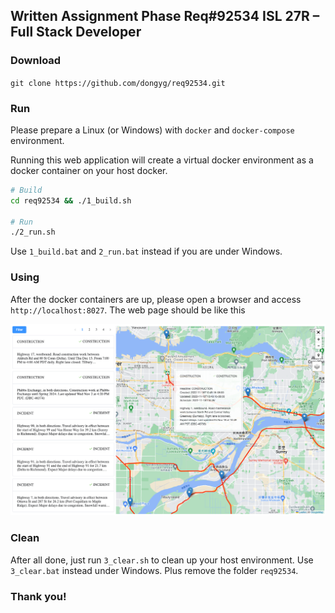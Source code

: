 ## Written Assignment Phase Req#92534 ISL 27R – Full Stack Developer

### Download

`git clone https://github.com/dongyg/req92534.git`

### Run

Please prepare a Linux (or Windows) with `docker` and `docker-compose` environment.

Running this web application will create a virtual docker environment as a docker container on your host docker.

```sh
# Build
cd req92534 && ./1_build.sh

# Run
./2_run.sh
```

Use `1_build.bat` and `2_run.bat` instead if you are under Windows.

### Using

After the docker containers are up, please open a browser and access `http://localhost:8027`. The web page should be like this

![screenshot](doc/screenshot.png)

### Clean

After all done, just run `3_clear.sh` to clean up your host environment. Use `3_clear.bat` instead under Windows. Plus remove the folder `req92534`.

### Thank you!
